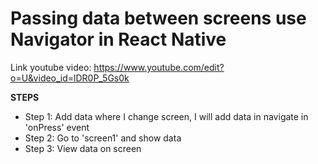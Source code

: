 # Passing data between screens use Navigator in React Native

Link youtube video: https://www.youtube.com/edit?o=U&video_id=lDR0P_5Gs0k

**************STEPS**************
- Step 1: Add data where I change screen, I will add data in navigate in 'onPress' event
- Step 2: Go to 'screen1' and show data
- Step 3: View data on screen
